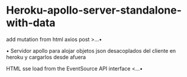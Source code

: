 # Heroku-apollo-server-standalone-with-data

add mutation from html axios post >...•

• Servidor apollo para alojar objetos json desacoplados del cliente en heroku y cargarlos desde afuera

HTML sse load from the EventSource API  interface <...•
